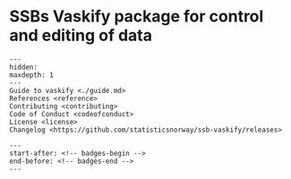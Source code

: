 
# SSBs Vaskify package for control and editing of data

```{toctree}
---
hidden:
maxdepth: 1
---
Guide to vaskify <./guide.md>
References <reference>
Contributing <contributing>
Code of Conduct <codeofconduct>
License <license>
Changelog <https://github.com/statisticsnorway/ssb-vaskify/releases>
```

```{include} ./../README.md
---
start-after: <!-- badges-begin -->
end-before: <!-- badges-end -->
---
```
